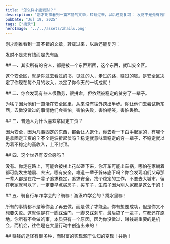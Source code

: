 ```yaml
---
title: "怎么样才能发财？"
description: "刚才刷推看到一篇不错的文章，转载过来，以后还能复习： 发财不是先有钱而是先有胆 ## 一、其实所有的穷人，都是 [&hellip;]"
pubDate: "Jul 19, 2025"
tags: ["摘录"]
heroImage: '../../assets/zhailu.png'
---
```


刚才刷推看到一篇不错的文章，转载过来，以后还能复习：

发财不是先有钱而是先有胆

\## 一、其实所有的穷人，都是被一个东西所困，这个东西，就叫安全区。

这个安全区，就是你过去看过的书，见过的人，走过的路，赚过的钱。是安全区决定了你现在每个月的收入，决定了你今天的一切成就！

\## 二、你会发现有些人很勤劳，很拼命，但依然被稳定的贫穷了一辈子。

为啥？因为他们一直活在安全区里，从来没有往外跨出半步。你让他们去尝试新东西，去做没做过的事情他们会害怕。害怕失败，害怕嘲笑，害怕丢脸。

\## 三、普通人为什么喜欢拿固定工资？

因为安全，因为凡事固定的东西，都会让人退化，你去看一下白手起家的，有哪个是拿固定工资的？不全是波折起伏吗？稳定就意味着稳定的穷一辈子，不稳定就以为着不稳定的高收入，上不封顶。

\## 四、这个世界有安全感吗？

没有。你走在路上，可能会被楼上花盆砸下来，你开车可能出车祸，哪怕在家躺着都可能发生地震、火灾。哪有安全，难道一辈子躲床底下吗？你会发现咱们父母那一辈人都是在花一辈子追求稳定，追求安全。找个稳定的工作，不要去大城市，留在老家就可以了，一定要早点买房子，买车子，生孩子因为别人家都是这么干的！

\## 五、骑自行车咋学会的？骑嘛！游泳咋学会的？跳水里嘛！

所有的事情都不是等你会了再去做，而是做了才能会。你有想要成功，但是你又不想要失败。这就像是在一脚踩油门，一脚又踩刹车，最后搞了一辈子，车都还在原地。你所有不会做的事，本质只有一个原因，因为你没做过，赚钱最重要的是机会，而机会，往往是在大量行动中创造出来的！

\## 赚钱的途径有很多种，而财富的实现源于认知的变现！共勉！